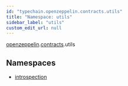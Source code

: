 ```yaml
---
id: "typechain.openzeppelin.contracts.utils"
title: "Namespace: utils"
sidebar_label: "utils"
custom_edit_url: null
---
```


[openzeppelin](typechain.openzeppelin.md).[contracts](typechain.openzeppelin.contracts.md).utils

## Namespaces

- [introspection](typechain.openzeppelin.contracts.utils.introspection.md)
